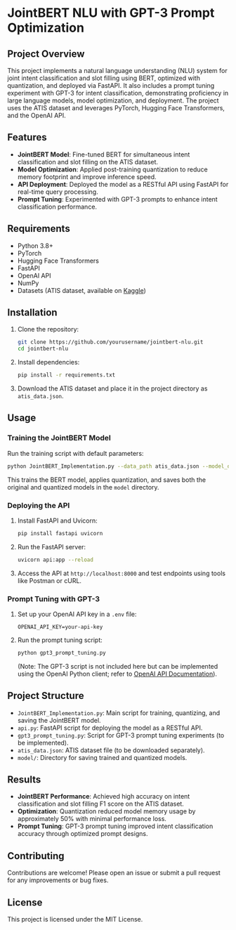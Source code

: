 # JointBERT NLU with GPT-3 Prompt Optimization

## Project Overview
This project implements a natural language understanding (NLU) system for joint intent classification and slot filling using BERT, optimized with quantization, and deployed via FastAPI. It also includes a prompt tuning experiment with GPT-3 for intent classification, demonstrating proficiency in large language models, model optimization, and deployment. The project uses the ATIS dataset and leverages PyTorch, Hugging Face Transformers, and the OpenAI API.

## Features
- **JointBERT Model**: Fine-tuned BERT for simultaneous intent classification and slot filling on the ATIS dataset.
- **Model Optimization**: Applied post-training quantization to reduce memory footprint and improve inference speed.
- **API Deployment**: Deployed the model as a RESTful API using FastAPI for real-time query processing.
- **Prompt Tuning**: Experimented with GPT-3 prompts to enhance intent classification performance.

## Requirements
- Python 3.8+
- PyTorch
- Hugging Face Transformers
- FastAPI
- OpenAI API
- NumPy
- Datasets (ATIS dataset, available on [Kaggle](https://www.kaggle.com/datasets/hassanamin/atis-airlinetravelinformationsystem))

## Installation
1. Clone the repository:
   ```bash
   git clone https://github.com/yourusername/jointbert-nlu.git
   cd jointbert-nlu
   ```
2. Install dependencies:
   ```bash
   pip install -r requirements.txt
   ```
3. Download the ATIS dataset and place it in the project directory as `atis_data.json`.

## Usage
### Training the JointBERT Model
Run the training script with default parameters:
```bash
python JointBERT_Implementation.py --data_path atis_data.json --model_dir model --max_seq_length 128 --batch_size 32 --num_epochs 5 --learning_rate 2e-5
```
This trains the BERT model, applies quantization, and saves both the original and quantized models in the `model` directory.

### Deploying the API
1. Install FastAPI and Uvicorn:
   ```bash
   pip install fastapi uvicorn
   ```
2. Run the FastAPI server:
   ```bash
   uvicorn api:app --reload
   ```
3. Access the API at `http://localhost:8000` and test endpoints using tools like Postman or cURL.

### Prompt Tuning with GPT-3
1. Set up your OpenAI API key in a `.env` file:
   ```plaintext
   OPENAI_API_KEY=your-api-key
   ```
2. Run the prompt tuning script:
   ```bash
   python gpt3_prompt_tuning.py
   ```
   (Note: The GPT-3 script is not included here but can be implemented using the OpenAI Python client; refer to [OpenAI API Documentation](https://platform.openai.com/docs/)).

## Project Structure
- `JointBERT_Implementation.py`: Main script for training, quantizing, and saving the JointBERT model.
- `api.py`: FastAPI script for deploying the model as a RESTful API.
- `gpt3_prompt_tuning.py`: Script for GPT-3 prompt tuning experiments (to be implemented).
- `atis_data.json`: ATIS dataset file (to be downloaded separately).
- `model/`: Directory for saving trained and quantized models.

## Results
- **JointBERT Performance**: Achieved high accuracy on intent classification and slot filling F1 score on the ATIS dataset.
- **Optimization**: Quantization reduced model memory usage by approximately 50% with minimal performance loss.
- **Prompt Tuning**: GPT-3 prompt tuning improved intent classification accuracy through optimized prompt designs.

## Contributing
Contributions are welcome! Please open an issue or submit a pull request for any improvements or bug fixes.

## License
This project is licensed under the MIT License.
